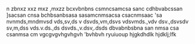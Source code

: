 n zbnxz
 xxz mxz  ,mxzz
bcxvbnbns
csmncsamcsa
sanc
cdhbvabcssan
]sacsan cnsa
bchbsanbsasa
sasamcnmsacsa
csacnmsaac
'sa
nvnmds,mndmvsd
vds,sv,ds v
dsvds,vm,dsvs
vdsvmds.,vdv
dsv.,dsvsdv
sv,m,dss
vds.v.ds.,ds
dsvds.,v.dsv,.dsds
dbvabnbsbna
san nmsa csa
csanmsa cm
vgcgvgvhgvhgvh
'bvhbvh
ryuiuoup
hjgkdhdlk
hjdklj;lfk
